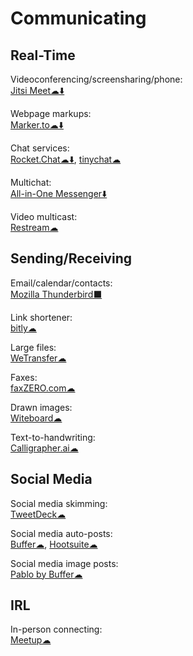 # Communicating

## Real-Time

Videoconferencing/screensharing/phone:  
[Jitsi Meet☁⬇️](https://meet.jit.si/)

Webpage markups:  
[Marker.to☁⬇️](http://marker.to/)

Chat services:  
[Rocket.Chat☁⬇️](https://rocket.chat/),
[tinychat☁](https://tinychat.com)

Multichat:  
[All-in-One Messenger⬇️](https://allinone.im/)

Video multicast:  
[Restream☁](https://restream.io/)

## Sending/Receiving

Email/calendar/contacts:  
[Mozilla Thunderbird⬛](https://www.thunderbird.net/)

Link shortener:  
[bitly☁](https://bitly.com/)

Large files:  
[WeTransfer☁](https://wetransfer.com/)

Faxes:  
[faxZERO.com☁](https://faxzero.com/)

Drawn images:  
[Witeboard☁](https://witeboard.com)

Text-to-handwriting:  
[Calligrapher.ai☁](https://www.calligrapher.ai/)

## Social Media

Social media skimming:  
[TweetDeck☁](https://tweetdeck.twitter.com/)

Social media auto-posts:  
[Buffer☁](https://buffer.com/),
[Hootsuite☁](https://hootsuite.com/)

Social media image posts:  
[Pablo by Buffer☁](https://pablo.buffer.com/)

## IRL

In-person connecting:  
[Meetup☁](https://www.meetup.com/)
